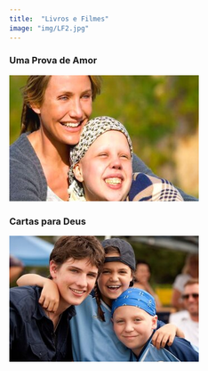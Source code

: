 ```yaml
---
title:  "Livros e Filmes"
image: "img/LF2.jpg"
---
```

### Uma Prova de Amor

![Alt](img/amor1.jpg)

### Cartas para Deus

![Alt](img/amor.jpg)
